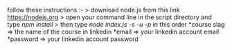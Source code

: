 follow these instructions :-
    > download node.js from this link https://nodejs.org
    > open your command line in the script directory and type *npm install*
    > then type *node index.js -s <course slag> -u <email> -p <password>* in this order
        *course slag => the name of the course in linkedin
        *email => your linkedin account email
        *password => your linkedin account password
